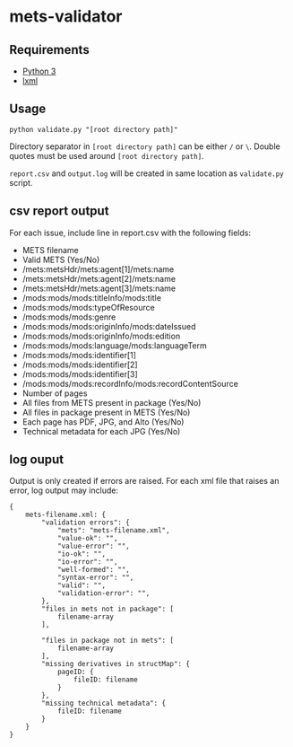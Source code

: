 # mets-validator

## Requirements

* [Python 3](https://www.python.org/download/releases/3.0/)
* [lxml](https://lxml.de/installation.html)

## Usage

`python validate.py "[root directory path]"`

Directory separator in `[root directory path]` can be either `/` or `\`. Double quotes must be used around `[root directory path]`.

`report.csv` and `output.log` will be created in same location as `validate.py` script.

## csv report output

For each issue, include line in report.csv with the following fields:

* METS filename
* Valid METS (Yes/No)
* /mets:metsHdr/mets:agent[1]/mets:name
* /mets:metsHdr/mets:agent[2]/mets:name
* /mets:metsHdr/mets:agent[3]/mets:name
* /mods:mods/mods:titleInfo/mods:title
* /mods:mods/mods:typeOfResource
* /mods:mods/mods:genre
* /mods:mods/mods:originInfo/mods:dateIssued
* /mods:mods/mods:originInfo/mods:edition
* /mods:mods/mods:language/mods:languageTerm
* /mods:mods/mods:identifier[1]
* /mods:mods/mods:identifier[2]
* /mods:mods/mods:identifier[3]
* /mods:mods/mods:recordInfo/mods:recordContentSource
* Number of pages
* All files from METS present in package (Yes/No)
* All files in package present in METS (Yes/No)
* Each page has PDF, JPG, and Alto	(Yes/No)
* Technical metadata for each JPG (Yes/No)

## log ouput

Output is only created if errors are raised. For each xml file that raises an error, log output may include: 

```
{
    mets-filename.xml: {
        "validation errors": {
            "mets": "mets-filename.xml",
            "value-ok": "",
            "value-error": "",
            "io-ok": "",
            "io-error": "",
            "well-formed": "",
            "syntax-error": "",
            "valid": "",
            "validation-error": "",
        },
        "files in mets not in package": [
            filename-array
        ],
        
        "files in package not in mets": [
            filename-array
        ],
        "missing derivatives in structMap": {
            pageID: {
                fileID: filename
            }
        },
        "missing technical metadata": {
            fileID: filename
        }
    }
}
```